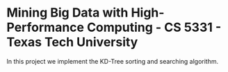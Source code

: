 # Mining Big Data with High-Performance Computing - CS 5331 - Texas Tech University

In this project we implement the KD-Tree sorting and searching algorithm.

